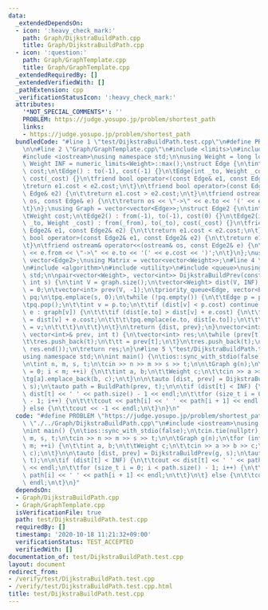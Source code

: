 ```yaml
---
data:
  _extendedDependsOn:
  - icon: ':heavy_check_mark:'
    path: Graph/DijkstraBuildPath.cpp
    title: Graph/DijkstraBuildPath.cpp
  - icon: ':question:'
    path: Graph/GraphTemplate.cpp
    title: Graph/GraphTemplate.cpp
  _extendedRequiredBy: []
  _extendedVerifiedWith: []
  _pathExtension: cpp
  _verificationStatusIcon: ':heavy_check_mark:'
  attributes:
    '*NOT_SPECIAL_COMMENTS*': ''
    PROBLEM: https://judge.yosupo.jp/problem/shortest_path
    links:
    - https://judge.yosupo.jp/problem/shortest_path
  bundledCode: "#line 1 \"test/DijkstraBuildPath.test.cpp\"\n#define PROBLEM \"https://judge.yosupo.jp/problem/shortest_path\"\
    \n\n#line 2 \"Graph/GraphTemplate.cpp\"\n#include <limits>\n#include <vector>\n\
    #include <iostream>\nusing namespace std;\n\nusing Weight = long long;\nconstexpr\
    \ Weight INF = numeric_limits<Weight>::max();\nstruct Edge {\n\tint to;\n\tWeight\
    \ cost;\n\tEdge() : to(-1), cost(-1) {}\n\tEdge(int _to, Weight _cost = 1) : to(_to),\
    \ cost(_cost) {}\n\tfriend bool operator<(const Edge& e1, const Edge& e2) {\n\t\
    \treturn e1.cost < e2.cost;\n\t}\n\tfriend bool operator>(const Edge& e1, const\
    \ Edge& e2) {\n\t\treturn e1.cost > e2.cost;\n\t}\n\tfriend ostream& operator<<(ostream&\
    \ os, const Edge& e) {\n\t\treturn os << \"->\" << e.to << '(' << e.cost << ')';\n\
    \t}\n};\nusing Graph = vector<vector<Edge>>;\nstruct Edge2 {\n\tint from, to;\n\
    \tWeight cost;\n\tEdge2() : from(-1), to(-1), cost(0) {}\n\tEdge2(int _from, int\
    \ _to, Weight _cost) : from(_from), to(_to), cost(_cost) {}\n\tfriend bool operator<(const\
    \ Edge2& e1, const Edge2& e2) {\n\t\treturn e1.cost < e2.cost;\n\t}\n\tfriend\
    \ bool operator>(const Edge2& e1, const Edge2& e2) {\n\t\treturn e1.cost > e2.cost;\n\
    \t}\n\tfriend ostream& operator<<(ostream& os, const Edge2& e) {\n\t\treturn os\
    \ << e.from << \"->\" << e.to << '(' << e.cost << ')';\n\t}\n};\nusing Edges =\
    \ vector<Edge2>;\nusing Matrix = vector<vector<Weight>>;\n#line 4 \"Graph/DijkstraBuildPath.cpp\"\
    \n#include <algorithm>\n#include <utility>\n#include <queue>\nusing namespace\
    \ std;\n\npair<vector<Weight>, vector<int>> DijkstraBuildPrev(const Graph& graph,\
    \ int s) {\n\tint V = graph.size();\n\tvector<Weight> dist(V, INF);\n\tdist[s]\
    \ = 0;\n\tvector<int> prev(V, -1);\n\tpriority_queue<Edge, vector<Edge>, greater<Edge>>\
    \ pq;\n\tpq.emplace(s, 0);\n\twhile (!pq.empty()) {\n\t\tEdge p = pq.top();\n\t\
    \tpq.pop();\n\t\tint v = p.to;\n\t\tif (dist[v] < p.cost) continue;\n\t\tfor (auto\
    \ e : graph[v]) {\n\t\t\tif (dist[e.to] > dist[v] + e.cost) {\n\t\t\t\tdist[e.to]\
    \ = dist[v] + e.cost;\n\t\t\t\tpq.emplace(e.to, dist[e.to]);\n\t\t\t\tprev[e.to]\
    \ = v;\n\t\t\t}\n\t\t}\n\t}\n\treturn {dist, prev};\n}\nvector<int> BuildPath(const\
    \ vector<int>& prev, int t) {\n\tvector<int> res;\n\twhile (prev[t] != -1) {\n\
    \t\tres.push_back(t);\n\t\tt = prev[t];\n\t}\n\tres.push_back(t);\n\treverse(res.begin(),\
    \ res.end());\n\treturn res;\n}\n#line 5 \"test/DijkstraBuildPath.test.cpp\"\n\
    using namespace std;\n\nint main() {\n\tios::sync_with_stdio(false);\n\tcin.tie(nullptr);\n\
    \n\tint n, m, s, t;\n\tcin >> n >> m >> s >> t;\n\n\tGraph g(n);\n\tfor (int i\
    \ = 0; i < m; ++i) {\n\t\tint a, b;\n\t\tWeight c;\n\t\tcin >> a >> b >> c;\n\t\
    \tg[a].emplace_back(b, c);\n\t}\n\n\tauto [dist, prev] = DijkstraBuildPrev(g,\
    \ s);\n\tauto path = BuildPath(prev, t);\n\n\tif (dist[t] < INF) {\n\t\tcout <<\
    \ dist[t] << ' ' << path.size() - 1 << endl;\n\t\tfor (size_t i = 0; i < path.size()\
    \ - 1; i++) {\n\t\t\tcout << path[i] << ' ' << path[i + 1] << endl;\n\t\t}\n\t\
    } else {\n\t\tcout << -1 << endl;\n\t}\n}\n"
  code: "#define PROBLEM \"https://judge.yosupo.jp/problem/shortest_path\"\n\n#include\
    \ \"./../Graph/DijkstraBuildPath.cpp\"\n#include <iostream>\nusing namespace std;\n\
    \nint main() {\n\tios::sync_with_stdio(false);\n\tcin.tie(nullptr);\n\n\tint n,\
    \ m, s, t;\n\tcin >> n >> m >> s >> t;\n\n\tGraph g(n);\n\tfor (int i = 0; i <\
    \ m; ++i) {\n\t\tint a, b;\n\t\tWeight c;\n\t\tcin >> a >> b >> c;\n\t\tg[a].emplace_back(b,\
    \ c);\n\t}\n\n\tauto [dist, prev] = DijkstraBuildPrev(g, s);\n\tauto path = BuildPath(prev,\
    \ t);\n\n\tif (dist[t] < INF) {\n\t\tcout << dist[t] << ' ' << path.size() - 1\
    \ << endl;\n\t\tfor (size_t i = 0; i < path.size() - 1; i++) {\n\t\t\tcout <<\
    \ path[i] << ' ' << path[i + 1] << endl;\n\t\t}\n\t} else {\n\t\tcout << -1 <<\
    \ endl;\n\t}\n}"
  dependsOn:
  - Graph/DijkstraBuildPath.cpp
  - Graph/GraphTemplate.cpp
  isVerificationFile: true
  path: test/DijkstraBuildPath.test.cpp
  requiredBy: []
  timestamp: '2020-10-18 11:21:32+09:00'
  verificationStatus: TEST_ACCEPTED
  verifiedWith: []
documentation_of: test/DijkstraBuildPath.test.cpp
layout: document
redirect_from:
- /verify/test/DijkstraBuildPath.test.cpp
- /verify/test/DijkstraBuildPath.test.cpp.html
title: test/DijkstraBuildPath.test.cpp
---
```

